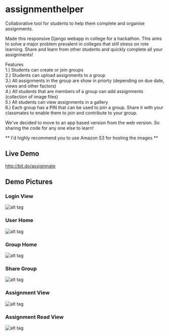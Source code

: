 # assignmenthelper
Collaborative tool for students to help them complete and organise assignments.

Made this responsive Django webapp in college for a hackathon. This aims to solve a major problem prevalent in colleges that still 
stress on rote learning. Share and learn from other students and quickly complete all your assignments! <br/>

Features <br/>
1.) Students can create or join groups <br/>
2.) Students can upload assignments to a group <br/>
3.) All assignments in the group are show in priorty (depending on due date, views and other factors) <br/>
4.) All students that are members of a group can add assignments (collection of image files) <br/>
5.) All students can view assignments in a gallery <br/>
6.) Each group has a PIN that can be used to join a group. Share it with your classmates to enable them to join and
contribute to your group. <br/>

We've decided to move to an app based version from the web version. So sharing the code
for any one else to learn!

** I'd highly recommend you to use Amazon S3 for hosting the images **

## Live Demo
http://bit.do/assignmate

## Demo Pictures

### Login View
![alt tag](https://github.com/monikkinom/assignmenthelper/blob/master/demo/login.png?raw=true)

### User Home
![alt tag](https://github.com/monikkinom/assignmenthelper/blob/master/demo/all-groups.png?raw=true)


### Group Home
![alt tag](https://github.com/monikkinom/assignmenthelper/blob/master/demo/group-view.png?raw=true)

### Share Group
![alt tag](https://github.com/monikkinom/assignmenthelper/blob/master/demo/share-groups.png?raw=true)

### Assignment View
![alt tag](https://github.com/monikkinom/assignmenthelper/blob/master/demo/assignment-view.png?raw=true)

### Assignment Read View
![alt tag](https://github.com/monikkinom/assignmenthelper/blob/master/demo/assignment-read-view.png?raw=true)
